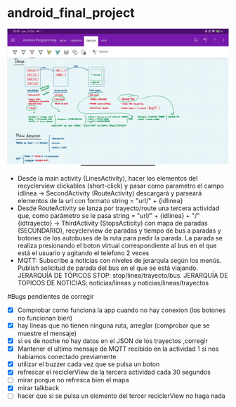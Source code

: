 # android_final_project

![alt text](https://github.com/alvarorp19/android_final_project/blob/main/Screenshot_2024-10-31-20-09-37-609_com.microsoft.office.onenote.jpg)

- Desde la main activity (LinesActivity), hacer los elementos del recyclerview clickables (short-click) y pasar como parametro el campo idlinea -> SecondActivity (RouteActivity) descargará y parseará elementos de la url con formato string = "url/" + {idlinea}
- Desde RouteActivity se lanza por trayecto/route una tercera actividad que, como parámetro se le pasa string = "url/" + {idlinea} + "/" {idtrayecto} -> ThirdActivity (StopsActicity) con mapa de paradas (SECUNDARIO), recyclerview de paradas y tiempo de bus a paradas y botones de los autobuses de la ruta para pedir la parada. La parada se realiza presionando el boton virtual correspondiente al bus en el que está el usuario y agitando el telefono 2 veces
- MQTT: Subscribe a noticias con niveles de jerarquía según los menús. Publish solicitud de parada del bus en el que se está viajando. JERARQUÍA DE TÓPICOS STOP: stop/linea/trayecto/bus. JERARQUÍA DE TOPICOS DE NOTICIAS: noticias/lineas y noticias/lineas/trayectos


#Bugs pendientes de corregir

- [X] Comprobar como funciona la app cuando no hay conexion (los botones no funcionan bien)
- [X] hay lineas que no tienen ninguna ruta, arreglar (comprobar que se muestre el mensaje)
- [X] si es de noche no hay datos en el JSON de los trayectos ,corregir
- [X] Mantener el ultimo mensaje de MQTT recibido en la actividad 1 si nos habiamos conectado previamente
- [X] utilizar el buzzer cada vez que se pulsa un boton
- [X] refrescar el reciclerView de la tercera actividad cada 30 segundos
- [ ] mirar porque no refresca bien el mapa
- [X] mirar talkback
- [ ] hacer que si se pulsa un elemento del tercer reciclerView no haga nada
